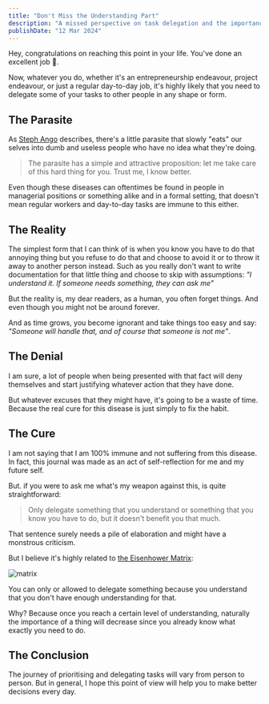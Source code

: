 ```yaml
---
title: "Don't Miss the Understanding Part"
description: "A missed perspective on task delegation and the importance of understanding"
publishDate: "12 Mar 2024"
---
```


Hey, congratulations on reaching this point in your life. You've done an excellent job 🥳.

Now, whatever you do, whether it's an entrepreneurship endeavour, project endeavour, or just a regular day-to-day job, it's highly likely that you need to delegate some of your tasks to other people in any shape or form.

## The Parasite

As [Steph Ango](https://stephango.com) describes, there's a little parasite that slowly "eats" our selves into dumb and useless people who have no idea what they're doing.

> The parasite has a simple and attractive proposition: let me take care of this hard thing for you. Trust me, I know better.

Even though these diseases can oftentimes be found in people in managerial positions or something alike and in a formal setting, that doesn't mean regular workers and day-to-day tasks are immune to this either.

## The Reality

The simplest form that I can think of is when you know you have to do that annoying thing but you refuse to do that and choose to avoid it or to throw it away to another person instead. Such as you really don't want to write documentation for that little thing and choose to skip with assumptions: _"I understand it. If someone needs something, they can ask me"_

But the reality is, my dear readers, as a human, you often forget things. And even though you might not be around forever.

And as time grows, you become ignorant and take things too easy and say: _"Someone will handle that, and of course that someone is not me"_.

## The Denial

I am sure, a lot of people when being presented with that fact will deny themselves and start justifying whatever action that they have done.

But whatever excuses that they might have, it's going to be a waste of time. Because the real cure for this disease is just simply to fix the habit.

## The Cure

I am not saying that I am 100% immune and not suffering from this disease. In fact, this journal was made as an act of self-reflection for me and my future self.

But. if you were to ask me what's my weapon against this, is quite straightforward:

> Only delegate something that you understand or something that you know you have to do, but it doesn't benefit you that much.

That sentence surely needs a pile of elaboration and might have a monstrous criticism.

But I believe it's highly related to [the Eisenhower Matrix](https://www.eisenhower.me/eisenhower-matrix/):

![matrix](https://github.com/hisamafahri/website-v3/assets/65691613/8a92803a-80f9-47b5-8396-6dfd23ed3e11)

You can only or allowed to delegate something because you understand that you don't have enough understanding for that.

Why? Because once you reach a certain level of understanding, naturally the importance of a thing will decrease since you already know what exactly you need to do.

## The Conclusion

The journey of prioritising and delegating tasks will vary from person to person. But in general, I hope this point of view will help you to make better decisions every day.
